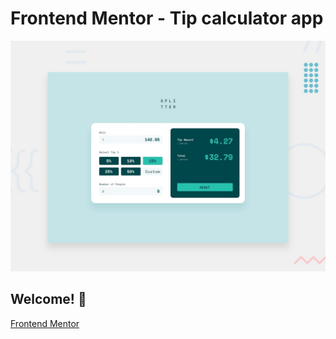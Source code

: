# Frontend Mentor - Tip calculator app

![Design preview for the Tip calculator app coding challenge](./preview.jpg)

## Welcome! 👋

[Frontend Mentor](https://www.frontendmentor.io)

